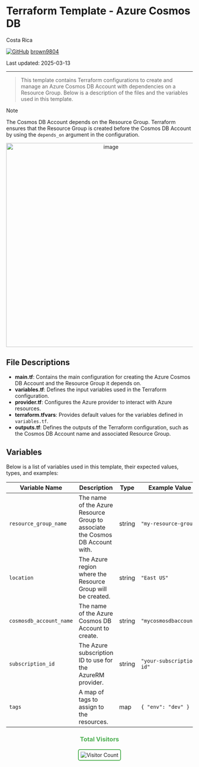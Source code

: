# Terraform Template - Azure Cosmos DB

Costa Rica

[![GitHub](https://img.shields.io/badge/--181717?logo=github&logoColor=ffffff)](https://github.com/)
[brown9804](https://github.com/brown9804)

Last updated: 2025-03-13

----------

> This template contains Terraform configurations to create and manage an Azure Cosmos DB Account with dependencies on a Resource Group. Below is a description of the files and the variables used in this template.

> [!NOTE]
> The Cosmos DB Account depends on the Resource Group. Terraform ensures that the Resource Group is created before the Cosmos DB Account by using the `depends_on` argument in the configuration.

<p align="center">
    <img width="550" alt="image" src="https://github.com/user-attachments/assets/9948cf73-6748-4e77-b47c-4d4af95fe878">
</p>

## File Descriptions

- **main.tf**: Contains the main configuration for creating the Azure Cosmos DB Account and the Resource Group it depends on.
- **variables.tf**: Defines the input variables used in the Terraform configuration.
- **provider.tf**: Configures the Azure provider to interact with Azure resources.
- **terraform.tfvars**: Provides default values for the variables defined in `variables.tf`.
- **outputs.tf**: Defines the outputs of the Terraform configuration, such as the Cosmos DB Account name and associated Resource Group.

## Variables

Below is a list of variables used in this template, their expected values, types, and examples:

| Variable Name             | Description                                      | Type   | Example Value         |
|---------------------------|--------------------------------------------------|--------|-----------------------|
| `resource_group_name`     | The name of the Azure Resource Group to associate the Cosmos DB Account with. | string | `"my-resource-group"` |
| `location`                | The Azure region where the Resource Group will be created. | string | `"East US"`           |
| `cosmosdb_account_name`   | The name of the Azure Cosmos DB Account to create. | string | `"mycosmosdbaccount"` |
| `subscription_id`         | The Azure subscription ID to use for the AzureRM provider. | string | `"your-subscription-id"` |
| `tags`                    | A map of tags to assign to the resources.        | map    | `{ "env": "dev" }`    |

<div align="center">
  <h3 style="color: #4CAF50;">Total Visitors</h3>
  <img src="https://profile-counter.glitch.me/brown9804/count.svg" alt="Visitor Count" style="border: 2px solid #4CAF50; border-radius: 5px; padding: 5px;"/>
</div>
